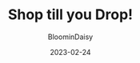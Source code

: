 ---
author: "BloominDaisy"
date: 2023-02-24
title: "Shop till you Drop!"
cascade:
- url: /blog/:filename
aliases:
- /blog/archive/2023/february/02-24-23
noindex: false
hidden: true
archetype: "blog"
imagecust: https://tr.rbxcdn.com/1e3bc26a6b209cf68ab893e77ca8ca4a/768/432/Image/Png
images:
- https://tr.rbxcdn.com/1e3bc26a6b209cf68ab893e77ca8ca4a/768/432/Image/Png
description: "Brookhaven Update: More shopping!"
draft: true
---